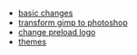 + [basic changes](http://bitcom32.ru/poleznosti/prevrashchaem-gimp-v-udobnyy-redaktor)
+ [transform gimp to photoshop](https://github.com/CinexUA/GimpPs)
+ [change preload logo](http://lucasromerodb.blogspot.com/2011/05/gimp-splash.html)
+ [themes](https://github.com/CinexUA/gimp-cc-themes)


